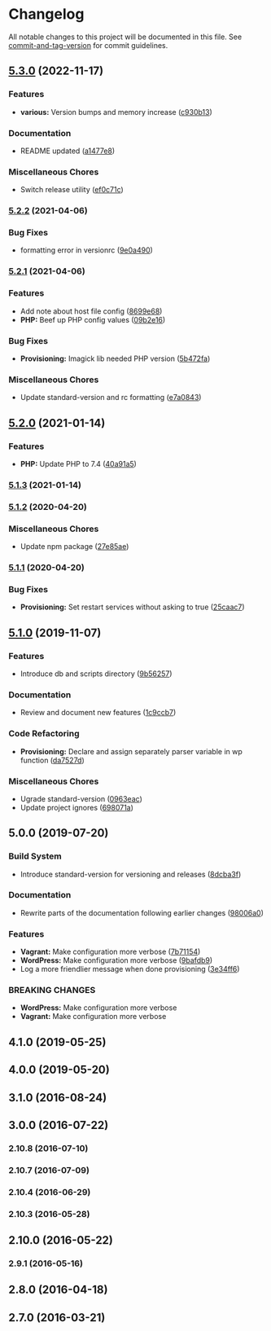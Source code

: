 # Changelog

All notable changes to this project will be documented in this file. See [commit-and-tag-version](https://github.com/absolute-version/commit-and-tag-version) for commit guidelines.

## [5.3.0](https://github.com/apleasantview/wp-scratch-box/compare/v5.2.2...v5.3.0) (2022-11-17)


### Features

* **various:** Version bumps and memory increase ([c930b13](https://github.com/apleasantview/wp-scratch-box/commit/c930b13191c4a5a85b911af189fa12426bedeae0))


### Documentation

* README updated ([a1477e8](https://github.com/apleasantview/wp-scratch-box/commit/a1477e86effc05fb2650a6983776b62776c74862))


### Miscellaneous Chores

* Switch release utility ([ef0c71c](https://github.com/apleasantview/wp-scratch-box/commit/ef0c71c19fefcf12b1cb5dac8e3c01af466889cb))

### [5.2.2](https://github.com/apleasantview/wp-scratch-box/compare/v5.2.1...v5.2.2) (2021-04-06)


### Bug Fixes

* formatting error in versionrc ([9e0a490](https://github.com/apleasantview/wp-scratch-box/commit/9e0a490c5b660fb25de38d7faf944ecf6636e6a1))

### [5.2.1](https://github.com/apleasantview/wp-scratch-box/compare/v5.2.0...v5.2.1) (2021-04-06)


### Features

* Add note about host file config ([8699e68](https://github.com/apleasantview/wp-scratch-box/commit/8699e68ff821471772110bbcff11ceb1bb660dd5))
* **PHP:** Beef up PHP config values ([09b2e16](https://github.com/apleasantview/wp-scratch-box/commit/09b2e16cd1457cc66833a83641c9a3d68c4c52b0))


### Bug Fixes

* **Provisioning:** Imagick lib needed PHP version ([5b472fa](https://github.com/apleasantview/wp-scratch-box/commit/5b472fa912d01b6158169014382f4f6c2757bfdf))


### Miscellaneous Chores

* Update standard-version and rc formatting ([e7a0843](https://github.com/apleasantview/wp-scratch-box/commit/e7a0843b5fb613b9cadf794650c1ccd3836ac8e7))

## [5.2.0](https://github.com/apleasantview/wp-scratch-box/compare/v5.1.3...v5.2.0) (2021-01-14)


### Features

* **PHP:** Update PHP to 7.4 ([40a91a5](https://github.com/apleasantview/wp-scratch-box/commit/40a91a50b05beca17d34e1e4064e357e0fb1e38a))

### [5.1.3](https://github.com/apleasantview/wp-scratch-box/compare/v5.1.2...v5.1.3) (2021-01-14)

### [5.1.2](https://github.com/apleasantview/wp-scratch-box/compare/v5.1.1...v5.1.2) (2020-04-20)


### Miscellaneous Chores

* Update npm package ([27e85ae](https://github.com/apleasantview/wp-scratch-box/commit/27e85ae83daed3d64834d988fd203e3efea09ca9))

### [5.1.1](https://github.com/apleasantview/wp-scratch-box/compare/v5.1.0...v5.1.1) (2020-04-20)


### Bug Fixes

* **Provisioning:** Set restart services without asking to true ([25caac7](https://github.com/apleasantview/wp-scratch-box/commit/25caac7eec981eb013fbfc4671302e9084a9f79b))

## [5.1.0](https://github.com/apleasantview/wp-scratch-box/compare/v5.0.0...v5.1.0) (2019-11-07)


### Features

* Introduce db and scripts directory ([9b56257](https://github.com/apleasantview/wp-scratch-box/commit/9b56257802f4032215043817baa01aef923a5faf))


### Documentation

* Review and document new features ([1c9ccb7](https://github.com/apleasantview/wp-scratch-box/commit/1c9ccb7050bd02aeff6f32874b5c01d8199df99c))


### Code Refactoring

* **Provisioning:** Declare and assign separately parser variable in wp function ([da7527d](https://github.com/apleasantview/wp-scratch-box/commit/da7527d73474733849ccd08297aee1afa27b63f4))


### Miscellaneous Chores

* Ugrade standard-version ([0963eac](https://github.com/apleasantview/wp-scratch-box/commit/0963eac988f80c1f015783fbf8d2ef10ee89d979))
* Update project ignores ([698071a](https://github.com/apleasantview/wp-scratch-box/commit/698071a51d2fbf645c1f22f34dc3b9d3b81b312c))

## 5.0.0 (2019-07-20)


### Build System

* Introduce standard-version for versioning and releases ([8dcba3f](https://github.com/apleasantview/wp-scratch-box/commit/8dcba3f))


### Documentation

* Rewrite parts of the documentation following earlier changes ([98006a0](https://github.com/apleasantview/wp-scratch-box/commit/98006a0))


### Features

* **Vagrant:** Make configuration more verbose ([7b71154](https://github.com/apleasantview/wp-scratch-box/commit/7b71154))
* **WordPress:** Make configuration more verbose ([9bafdb9](https://github.com/apleasantview/wp-scratch-box/commit/9bafdb9))
* Log a more friendlier message when done provisioning ([3e34ff6](https://github.com/apleasantview/wp-scratch-box/commit/3e34ff6))


### BREAKING CHANGES

* **WordPress:** Make configuration more verbose
* **Vagrant:** Make configuration more verbose



## 4.1.0 (2019-05-25)



## 4.0.0 (2019-05-20)



## 3.1.0 (2016-08-24)



## 3.0.0 (2016-07-22)



### 2.10.8 (2016-07-10)



### 2.10.7 (2016-07-09)



### 2.10.4 (2016-06-29)



### 2.10.3 (2016-05-28)



## 2.10.0 (2016-05-22)



### 2.9.1 (2016-05-16)



## 2.8.0 (2016-04-18)



## 2.7.0 (2016-03-21)

